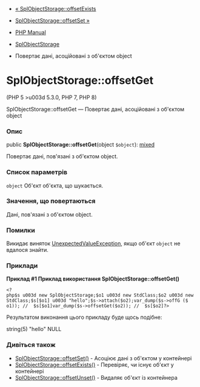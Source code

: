 - [«
SplObjectStorage::offsetExists](splobjectstorage.offsetexists.md)
- [SplObjectStorage::offsetSet »](splobjectstorage.offsetset.md)

- [PHP Manual](index.md)
- [SplObjectStorage](class.splobjectstorage.md)
- Повертає дані, асоційовані з об'єктом object

# SplObjectStorage::offsetGet

(PHP 5 \>u003d 5.3.0, PHP 7, PHP 8)

SplObjectStorage::offsetGet — Повертає дані, асоційовані з
об'єктом object

### Опис

public **SplObjectStorage::offsetGet**(object `$object`):
[mixed](language.types.declarations.md#language.types.declarations.mixed)

Повертає дані, пов'язані з об'єктом object.

### Список параметрів

`object`
Об'єкт об'єкта, що шукається.

### Значення, що повертаються

Дані, пов'язані з об'єктом object.

### Помилки

Викидає виняток
[UnexpectedValueException](class.unexpectedvalueexception.md), якщо
об'єкт `object` не вдалося знайти.

### Приклади

**Приклад #1 Приклад використання **SplObjectStorage::offsetGet()****

` <?php$s u003d new SplObjectStorage;$o1 u003d new StdClass;$o2 u003d new StdClass;$s[$o1] u003d "hello";$s->attach($o2);var_dump($s->offG ($ o1)); //  $s[$o1]var_dump($s->offsetGet($o2)); //  $s[$o2]?> `

Результатом виконання цього прикладу буде щось подібне:

string(5) "hello"
NULL

### Дивіться також

- [SplObjectStorage::offsetSet()](splobjectstorage.offsetset.md) -
Асоціює дані з об'єктом у контейнері
- [SplObjectStorage::offsetExists()](splobjectstorage.offsetexists.md) -
Перевіряє, чи існує об'єкт у контейнері
- [SplObjectStorage::offsetUnset()](splobjectstorage.offsetunset.md) -
Видаляє об'єкт із контейнера
